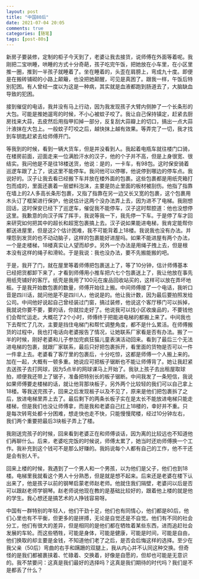 ```yaml
---
layout: post
title: "中国80后"
date: 2021-07-04 20:05
comments: true
categories: [随笔]
tags: [post-80s]
---
```

新房子要装修，定制的柜子今天到了，老婆让我去接货，说师傅在外面等着呢。我刚把二宝哄睡，哄睡的方式十分奇葩，孩子吃完午饭，把她放在小车里，在小区里推一圈，推到一半孩子就睡着了。坐在睡着的，头歪在肩膀上，弯成九十度。即便是在搬砖铺砌的小路上颠簸，也没把她颠醒，可见是真困了。跟我一样，午饭后特别犯困。有人曾经一度以为这是一种病，其实就是血液都跑到肠道去了，大脑缺血导致的犯困。  

接到催促的电话，我并没有马上行动，因为我发现孩子大臂内侧肿了一个长条形的大包。可能是推她遛弯的时候，不小心被蚊子咬了。我让自己保持镇定，赶紧去厨房找来大蒜，去皮然后用指甲扣掉一部分，反复刮大蒜瓣上的切口，搞出一点大蒜汁液抹在大包上。一般蚊子叮咬之后，越快抹上越有效果。等弄完了一切，我才找到车钥匙赶紧去给师傅开门。  

等我到的时候，看到一辆大货车，但是并没看到人。我起着电瓶车就往楼门口骑，在楼房前面，迎面走来一位满脸汗水的汉子，他的个子并不高，但是上身很宽、很结实。我问他是不是往18楼送货，他说：是的，一卡车，有98包。这时保安骑着巡逻车跟了上了，说这里不能停车。我问他可以停哪，他说停到哪边的停车点。我说好的。汉子让我去看已经搬下车并放在楼外面的包裹。这些包裹都是用纸壳箱打包而成的，里面还裹着一层塑料泡沫，主要是防止里面的板材被刮伤。他指了指靠在墙上的2人多高长条形包裹，又指了指靠在另一边又长又宽的包裹，这个包裹用木头订了框架进行保护，他说估计这两个没办法弄上去，因为进不了电梯。我刚想回话，这时保安已经下了巡逻车，催促我不能停车，汉子这时帮腔道：他也没想停这里。我歉意的向汉子挥了挥手，我说等我一下，我先停一下车。于是停了车才回来研究如何把其中的超长和超宽包裹搞上去。汉子说如果能进电梯，我肯定能帮你都送进屋里，但是这2个估计困难，我不可能背着上18楼。我说我也没有办法。并埋怨到发货的也不动动脑子，这样的包裹能好进屋吗。如果不能进屋有两个办法，一个是走楼梯，18楼真实让人望而却步。另外一个办法是用绳子拽上去，但是根本没有这样的绳子和滑轮。于是我说：我也没办法，要不先搬能搬的吧。  

于是，我开了门，就在屋里等着师傅把包裹送上了，等了10分钟，估计师傅基本已经把货都卸下来了，才看到师傅用小推车把六七个包裹送上了，我让他放在事先用纸壳铺好的客厅。纸壳是我用了100元在废品回收站买的，这样可以放在弄坏地板。于是我开始数包裹的数量，师傅开始往上搬。中间师傅接了一个电话，我听口音是四川话，就问他是不是四川人，他说是的。他让我计数，因为最后要拍照发给公司。中间他好说起自己曾经装过门窗，搞过装修，他说这个客厅移门可以拆掉，我就说你要不要，要的话，你就拉走好了。他说我可以找小区收废品的，不要钱他们会帮忙运走。大概花了2个小时，师傅终于把能进电梯的都搬上来了。中间我也下去帮忙了几次，主要是挡住电梯门和帮忙调整角度，都不是什么累活。在师傅搬货的过程中，我也打电话向老婆报告了情况，让她联系厂家看是否有办法。搬了一半的时候，刚好老婆和儿子参加完疯狂猫儿童表演活动回来。看到了最后三个无法进电梯的包裹，就跟厂家联系，最后只好把包裹拆开，看里面的货物是否可以一件一件拿上去。老婆看了客厅里的包裹后，十分吃惊，这都是师傅一个人搬上来的。加在一起，大概有一顿多重。她说应可把板子锯断也不能让师傅背了。她让我赶紧去送孩子去打网球，因为5点半的网球课马上开始了。我驮上孩子去出租屋取球拍，顺便我还带上了锯子，准备把特别长的板子锯断。中间我发了一条短信，我说如果师傅要走楼梯的话，就让他背那块板子，另外两个比较轻的我们可以自己拿上18楼。等我送完孩子，回来之后发现板子以及不见了，原来是他们把包裹拆了之后，放进电梯里弄上去了。最后剩下的两条长板子实在是太长不能放进电梯只能走楼梯，但是我们也没让师傅拿，而是我和老婆自己扛上18楼的，幸好并不重。只是每次转弯处都十分困难，想走快也走不快，只能慢慢爬楼，经过10分钟左右，我们两个重要把最后3块板子弄上了楼。  

我刚送完孩子的时候，回来看到老婆正在和师傅谈话，因为离的比较远也不知道他们再聊什么。后来，老婆吃完饭的时候说，师傅太累了，她当时还劝师傅换一个工作。我补充到这个钱可不是那么好赚的。我妈说每个人都有自己的工作，他不干还是会有别人干。  

回来上楼的时候，我遇到了一个男人和一个男孩，以为他们是父子，他们也到18楼。电梯里我就看这个男人十分熟悉，但是就是想不起来。后来还是老婆在楼下认出来了，他是孩子以前的钢琴启蒙老师赵老师。他就住我们隔壁，老婆问以后是否可以跟赵老师学钢琴。赵老师说他现在教的是基础比较好的，跟着他上楼的就是他的学生。我心想还是搞艺术的人挣钱容易呀。  

中国有一群特别的年轻人，他们干劲十足，他们也有同情心，他们都是80后，他们心里也有不平衡，但更多的是拼搏，无论是自觉还是不自觉。他们有不同的社会分工，他们有很大的差异，但是相同的是他们都在牺牲着某些东西，进而追赶社会发展的车轮。而这些牺牲，可能是身体，可能是健康，可能是时间，可能是自由，他们换取的却主要是金钱，不知道他们老了之后，是否会后悔这样的选择。至少在我父亲（50后）弯曲的右手和蹒跚的双腿上，我从内心并不认同这种交换。但奇怪的是我们都被裹挟着、忙碌着、交换着，好像是自愿的，但却也可能是无意识的。我不禁要问：这真是我们最好的选择吗？这真是我们期待的时代吗？我们是不是都丢了什么？      

